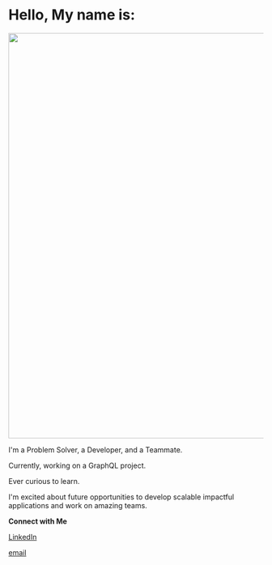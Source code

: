 
# Hello, My name is:

<img src='https://media.giphy.com/media/WOUM9ZfxUZhhJHtJr3/giphy.gif' width="800"/> 



 I'm a Problem Solver, a Developer, and a Teammate.

Currently, working on a GraphQL project.

Ever curious to learn.

I'm excited about future opportunities to develop scalable impactful applications and work on amazing teams.

**Connect with Me**

[LinkedIn](https://www.linkedin.com/in/jeremyjmcwilliams/)

[email](jeremjmcwilliams@gmail.com)


<!--
**J2Macwilliams/J2Macwilliams** is a ✨ _special_ ✨ repository because its `README.md` (this file) appears on your GitHub profile.

Here are some ideas to get you started:

- 🔭 I’m currently working on ...
- 🌱 I’m currently learning ...
- 👯 I’m looking to collaborate on ...
- 🤔 I’m looking for help with ...
- 💬 Ask me about ...
- 📫 How to reach me: ...
- 😄 Pronouns: ...
- ⚡ Fun fact: ...
-->
